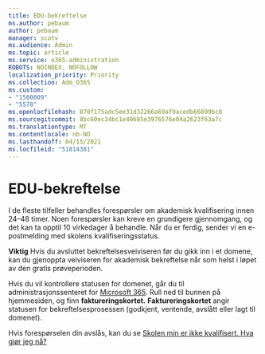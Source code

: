 ```yaml
---
title: EDU-bekreftelse
ms.author: pebaum
author: pebaum
manager: scotv
ms.audience: Admin
ms.topic: article
ms.service: o365-administration
ROBOTS: NOINDEX, NOFOLLOW
localization_priority: Priority
ms.collection: Adm_O365
ms.custom:
- "1500009"
- "5578"
ms.openlocfilehash: 870f175adc5ee31d32266a69af9acedb66899bc8
ms.sourcegitcommit: 8bc60ec34bc1e40685e3976576e04a2623f63a7c
ms.translationtype: MT
ms.contentlocale: nb-NO
ms.lasthandoff: 04/15/2021
ms.locfileid: "51814381"
---
```

# <a name="edu-verification"></a>EDU-bekreftelse

I de fleste tilfeller behandles forespørsler om akademisk kvalifisering innen 24–48 timer. Noen forespørsler kan kreve en grundigere gjennomgang, og det kan ta opptil 10 virkedager å behandle. Når du er ferdig, sender vi en e-postmelding med skolens kvalifiseringsstatus.

**Viktig** Hvis du avsluttet bekreftelsesveiviseren [](https://go.microsoft.com/fwlink/p/?linkid=2135255) før du gikk inn i et domene, kan du gjenoppta veiviseren for akademisk bekreftelse når som helst i løpet av den gratis prøveperioden.

Hvis du vil kontrollere statusen for domenet, går du til administrasjonssenteret for [Microsoft 365](https://go.microsoft.com/fwlink/p/?linkid=2024339). Rull ned til bunnen på hjemmesiden, og finn **faktureringskortet.** **Faktureringskortet** angir statusen for bekreftelsesprosessen (godkjent, ventende, avslått eller lagt til domenet).

Hvis forespørselen din avslås, kan du se [Skolen min er ikke kvalifisert. Hva gjør jeg nå?](https://docs.microsoft.com/microsoft-365/commerce/subscriptions/verify-academic-eligibility#my-school-isnt-eligible-what-do-i-do-now)